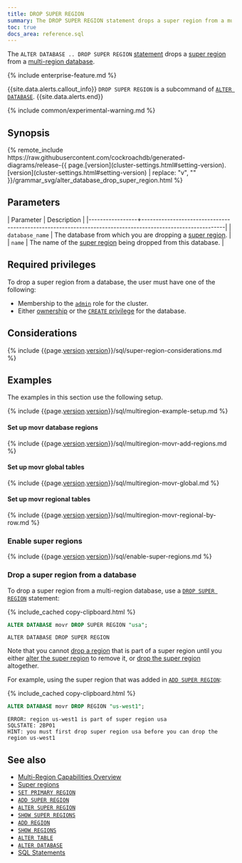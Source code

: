 ```yaml
---
title: DROP SUPER REGION
summary: The DROP SUPER REGION statement drops a super region from a multi-region database.
toc: true
docs_area: reference.sql
---
```


 The `ALTER DATABASE .. DROP SUPER REGION` [statement](sql-statements.html) drops a [super region](multiregion-overview.html#super-regions) from a [multi-region database](multiregion-overview.html).
 
{% include enterprise-feature.md %}

{{site.data.alerts.callout_info}}
`DROP SUPER REGION` is a subcommand of [`ALTER DATABASE`](alter-database.html).
{{site.data.alerts.end}}

{% include common/experimental-warning.md %}

## Synopsis

<div>
{% remote_include https://raw.githubusercontent.com/cockroachdb/generated-diagrams/release-{{ page.[version](cluster-settings.html#setting-version).[version](cluster-settings.html#setting-version) | replace: "v", "" }}/grammar_svg/alter_database_drop_super_region.html %}
</div>

## Parameters

| Parameter       | Description                                                                                               |
|-----------------+-----------------------------------------------------------------------------------------------------------|
| `database_name` | The database from which you are dropping a [super region](multiregion-overview.html#super-regions).       |
| `name`          | The name of the [super region](multiregion-overview.html#super-regions) being dropped from this database. |

## Required privileges

To drop a super region from a database, the user must have one of the following:

- Membership to the [`admin`](security-reference/authorization.html#roles) role for the cluster.
- Either [ownership](security-reference/authorization.html#object-ownership) or the [`CREATE` privilege](security-reference/authorization.html#supported-privileges) for the database.

## Considerations

{% include {{page.[version](cluster-settings.html#setting-version).[version](cluster-settings.html#setting-version)}}/sql/super-region-considerations.md %}

## Examples

The examples in this section use the following setup.

{% include {{page.[version](cluster-settings.html#setting-version).[version](cluster-settings.html#setting-version)}}/sql/multiregion-example-setup.md %}

#### Set up movr database regions

{% include {{page.[version](cluster-settings.html#setting-version).[version](cluster-settings.html#setting-version)}}/sql/multiregion-movr-add-regions.md %}

#### Set up movr global tables

{% include {{page.[version](cluster-settings.html#setting-version).[version](cluster-settings.html#setting-version)}}/sql/multiregion-movr-global.md %}

#### Set up movr regional tables

{% include {{page.[version](cluster-settings.html#setting-version).[version](cluster-settings.html#setting-version)}}/sql/multiregion-movr-regional-by-row.md %}

### Enable super regions

{% include {{page.[version](cluster-settings.html#setting-version).[version](cluster-settings.html#setting-version)}}/sql/enable-super-regions.md %}

### Drop a super region from a database

To drop a super region from a multi-region database, use a [`DROP SUPER REGION`](drop-super-region.html) statement:

{% include_cached copy-clipboard.html %}
~~~ sql
ALTER DATABASE movr DROP SUPER REGION "usa";
~~~

~~~
ALTER DATABASE DROP SUPER REGION
~~~

Note that you cannot [drop a region](drop-region.html) that is part of a super region until you either [alter the super region](alter-super-region.html) to remove it, or [drop the super region](drop-super-region.html) altogether.

For example, using the super region that was added in [`ADD SUPER REGION`](add-super-region.html#add-a-super-region-to-a-database):

{% include_cached copy-clipboard.html %}
~~~ sql
ALTER DATABASE movr DROP REGION "us-west1";
~~~

~~~
ERROR: region us-west1 is part of super region usa
SQLSTATE: 2BP01
HINT: you must first drop super region usa before you can drop the region us-west1
~~~

## See also

- [Multi-Region Capabilities Overview](multiregion-overview.html)
- [Super regions](multiregion-overview.html#super-regions)
- [`SET PRIMARY REGION`](set-primary-region.html)
- [`ADD SUPER REGION`](add-super-region.html)
- [`ALTER SUPER REGION`](alter-super-region.html)
- [`SHOW SUPER REGIONS`](show-super-regions.html)
- [`ADD REGION`](add-region.html)
- [`SHOW REGIONS`](show-regions.html)
- [`ALTER TABLE`](alter-table.html)
- [`ALTER DATABASE`](alter-database.html)
- [SQL Statements](sql-statements.html)
